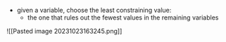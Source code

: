 - given a variable, choose the least constraining value:
	- the one that rules out the fewest values in the remaining variables

![[Pasted image 20231023163245.png]]
